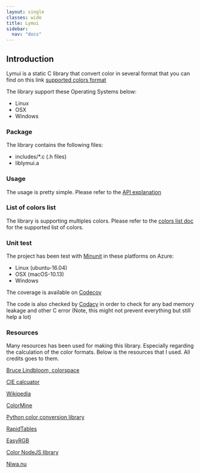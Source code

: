 ```yaml
---
layout: single
classes: wide
title: Lymui
sidebar:
  nav: "docs"
---
```


## Introduction

Lymui is a static C library that convert color in several format that you can find on this link [supported colors format](list.md)

The library support these Operating Systems below:

- Linux
- OSX
- Windows

### Package

The library contains the following files:

- includes/*.c (.h files)
- liblymui.a

### Usage

The usage is pretty simple. Please refer to the [API explanation](api.md)

### List of colors list

The library is supporting multiples colors. Please refer to the [colors list doc](list.md) for the supported list of colors.

### Unit test

The project has been test with [Minunit](https://github.com/siu/minunit) in these platforms on Azure:

- Linux (ubuntu-16.04)
- OSX (macOS-10.13)
- Windows

The coverage is available on [Codecov](https://codecov.io/gh/MarcInthaamnouay/lymui)

The code is also checked by [Codacy](https://app.codacy.com/project/mintha/lymui/dashboard) in order to check for any bad memory leakage and other C error (Note, this might not prevent everything but still help a lot)

### Resources

Many resources has been used for making this library. Especially regarding the calculation of the color formats. Below is the resources that I used. All credits goes to them.

[Bruce Lindbloom, colorspace](http://www.brucelindbloom.com/index.html?Eqn_XYZ_to_Lab.html)

[CIE calcuator](http://www.brucelindbloom.com/index.html?Eqn_XYZ_to_Lab.html)

[Wikipedia](https://en.wikipedia.org/wiki/RGB_color_model)

[ColorMine](http://colormine.org/)

[Python color conversion library](https://github.com/retostauffer/python-colorspace)

[RapidTables](https://www.rapidtables.com/)

[EasyRGB](http://www.easyrgb.com/en/)

[Color NodeJS library](https://github.com/Qix-/color)

[Niwa.nu](http://www.niwa.nu/2013/05/math-behind-colorspace-conversions-rgb-hsl/)

